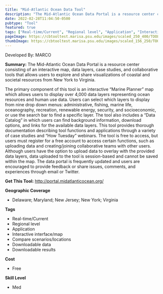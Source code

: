 ```yaml
---
title: "Mid-Atlantic Ocean Data Tool"
description: "The Mid-Atlantic Ocean Data Portal is a resource center consisting of an interactive map, data layers, case studies, and collaborative tools that allows users to explore and share visualizations of coastal and social resources between New York and Virginia. "
date: 2022-02-28T11:04:50-0500
pubtype: "Tool"
featured: true
tags: ["Real-time/Current", "Regional level", "Application", "Interactive interface/map", "Compare scenarios/locations", "Downloadable data", "Downloadable results"]
pageImage: https://cbtooltest.marisa.psu.edu/images/scaled_250_400/TOOLID_40.0_ScreenCapture-1.png
thumbImage: https://cbtooltest.marisa.psu.edu/images/scaled_156_250/TOOLID_40.0_ScreenCapture-1.png
---
```

Developed By: MARCO

**Summary:** The Mid-Atlantic Ocean Data Portal is a resource center consisting of an interactive map, data layers, case studies, and collaborative tools that allows users to explore and share visualizations of coastal and societal resources from New York to Virginia. 

The primary component of this tool is an interactive “Marine Planner” map which allows users to display over 4,000 data layers representing ocean resources and human use data. Users can select which layers to display from nine drop down menus: administrative, fishing, marine life, oceanography, recreation, renewable energy, security, and socioeconomic, or use the search bar to find a specific layer. The tool also includes a “Data Catalog” in which users can find background information, download options, and links for the available data layers. This tool provides thorough documentation describing tool functions and applications through a variety of case studies and “How Tuesday” webinars. The tool is free to access, but users must register for a free account to access certain functions, such as uploading data and creating/joining collaborative teams with other users. Although users have the option to upload data to overlay with the provided data layers, data uploaded to the tool is session-based and cannot be saved within the map. The data portal is frequently updated and users are encouraged to provide feedback or share issues, comments, and experiences through email or Twitter. 

__**Get This Tool:**__ http://portal.midatlanticocean.org/

__**Geographic Coverage**__
- Delaware; Maryland; New Jersey; New York; Virginia

__**Tags**__
-  Real-time/Current
-  Regional level
-  Application
-  Interactive interface/map
-  Compare scenarios/locations
-  Downloadable data
-  Downloadable results

__**Cost**__
- Free

__**Skill Level**__
- Med
